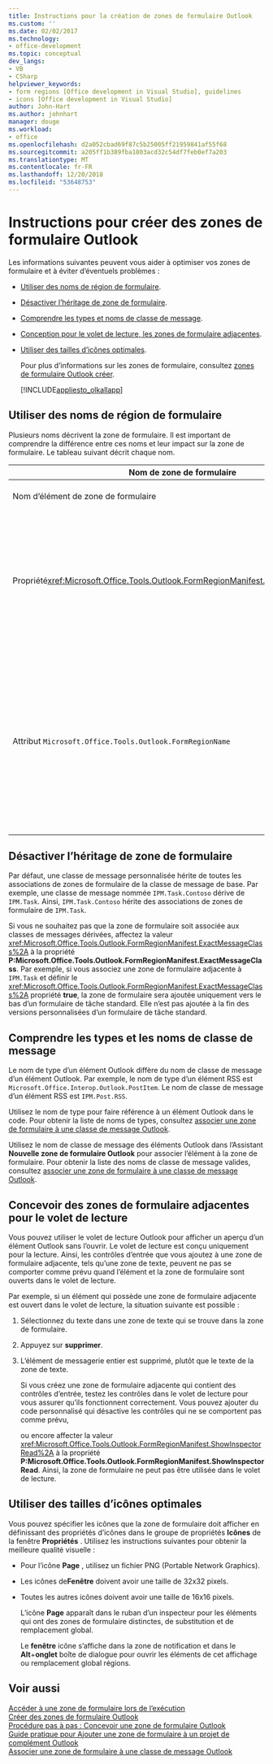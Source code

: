 ```yaml
---
title: Instructions pour la création de zones de formulaire Outlook
ms.custom: ''
ms.date: 02/02/2017
ms.technology:
- office-development
ms.topic: conceptual
dev_langs:
- VB
- CSharp
helpviewer_keywords:
- form regions [Office development in Visual Studio], guidelines
- icons [Office development in Visual Studio]
author: John-Hart
ms.author: johnhart
manager: douge
ms.workload:
- office
ms.openlocfilehash: d2a052cbad69f87c5b25005ff21959841af55f68
ms.sourcegitcommit: a205ff1b389fba1803acd32c54df7feb0ef7a203
ms.translationtype: MT
ms.contentlocale: fr-FR
ms.lasthandoff: 12/20/2018
ms.locfileid: "53648753"
---
```

# <a name="guidelines-to-create-outlook-form-regions"></a>Instructions pour créer des zones de formulaire Outlook
  Les informations suivantes peuvent vous aider à optimiser vos zones de formulaire et à éviter d’éventuels problèmes :  
  
- [Utiliser des noms de région de formulaire](#UsingFormRegions).  
  
- [Désactiver l’héritage de zone de formulaire](#DisablingInheritance).  
  
- [Comprendre les types et noms de classe de message](#ClassNames).  
  
- [Conception pour le volet de lecture, les zones de formulaire adjacentes](#ReadingPane).  
  
- [Utiliser des tailles d’icônes optimales](#UsingOptimal).  
  
  Pour plus d’informations sur les zones de formulaire, consultez [zones de formulaire Outlook créer](../vsto/creating-outlook-form-regions.md).  
  
  [!INCLUDE[appliesto_olkallapp](../vsto/includes/appliesto-olkallapp-md.md)]  
  
##  <a name="UsingFormRegions"></a> Utiliser des noms de région de formulaire  
 Plusieurs noms décrivent la zone de formulaire. Il est important de comprendre la différence entre ces noms et leur impact sur la zone de formulaire. Le tableau suivant décrit chaque nom.  
  
|Nom de zone de formulaire|Description|  
|----------------------|-----------------|  
|Nom d’élément de zone de formulaire|Nom que vous spécifiez pour l’élément **Zone de formulaire Outlook** dans la boîte de dialogue **Ajouter un nouvel élément** . Il s’agit du nom du fichier de code de zone de formulaire affiché dans l’ **Explorateur de solutions**.|  
|Propriété<xref:Microsoft.Office.Tools.Outlook.FormRegionManifest.FormRegionName%2A> |Vous spécifiez ce nom dans la page **Fournissez un texte descriptif et sélectionnez vos préférences d’affichage** de l’Assistant **Nouvelle zone de formulaire Outlook** . Ce nom apparaît comme propriété **FormRegionName** dans la fenêtre **Propriétés** .<br /><br /> Utilisez la propriété <xref:Microsoft.Office.Tools.Outlook.FormRegionManifest.FormRegionName%2A> pour spécifier l’étiquette qui identifie la zone de formulaire dans l’interface utilisateur d’Outlook. Pour les zones de formulaire distinctes, ce nom s’affiche sous forme de bouton dans le ruban de l’élément Outlook.<br /><br /> Pour les zones de formulaire adjacentes, ce nom s’affiche sous forme de texte d’en-tête au-dessus de la zone de formulaire.|  
|Attribut `Microsoft.Office.Tools.Outlook.FormRegionName`|Quand vous ajoutez un élément **Zone de formulaire Outlook** au projet, Visual Studio affecte à cette propriété le nom qualifié complet de la zone de formulaire. Le nom qualifié complet par défaut est le nom du complément VSTO associé au nom de la zone de formulaire par un point, par exemple `OutlookAddIn1.FormRegion1`.<br /><br /> Ce nom qualifié complet apparaît également en tant qu’attribut en haut de la classe de fabrique de zones de formulaire.<br /><br /> Utilisez l’attribut `Microsoft.Office.Tools.Outlook.FormRegionName` pour identifier de manière unique la zone de formulaire dans tous les compléments VSTO d’Outlook. Vous ne pouvez pas modifier la valeur de l’attribut `Microsoft.Office.Tools.Outlook.FormRegionName` en renommant l’élément de zone de formulaire ou en modifiant la propriété <xref:Microsoft.Office.Tools.Outlook.FormRegionManifest.FormRegionName%2A>. Pour modifier ce nom, vous devez modifier l’attribut `Microsoft.Office.Tools.Outlook.FormRegionName` dans le fichier de code de zone de formulaire.|  
  
##  <a name="DisablingInheritance"></a> Désactiver l’héritage de zone de formulaire  
 Par défaut, une classe de message personnalisée hérite de toutes les associations de zones de formulaire de la classe de message de base. Par exemple, une classe de message nommée `IPM.Task.Contoso` dérive de `IPM.Task`. Ainsi, `IPM.Task.Contoso` hérite des associations de zones de formulaire de `IPM.Task`.  
  
 Si vous ne souhaitez pas que la zone de formulaire soit associée aux classes de messages dérivées, affectez la valeur <xref:Microsoft.Office.Tools.Outlook.FormRegionManifest.ExactMessageClass%2A> à la propriété **P:Microsoft.Office.Tools.Outlook.FormRegionManifest.ExactMessageClass**. Par exemple, si vous associez une zone de formulaire adjacente à `IPM.Task` et définir le <xref:Microsoft.Office.Tools.Outlook.FormRegionManifest.ExactMessageClass%2A> propriété **true**, la zone de formulaire sera ajoutée uniquement vers le bas d’un formulaire de tâche standard. Elle n’est pas ajoutée à la fin des versions personnalisées d’un formulaire de tâche standard.  
  
##  <a name="ClassNames"></a> Comprendre les types et les noms de classe de message  
 Le nom de type d’un élément Outlook diffère du nom de classe de message d’un élément Outlook. Par exemple, le nom de type d’un élément RSS est `Microsoft.Office.Interop.Outlook.PostItem`. Le nom de classe de message d’un élément RSS est `IPM.Post.RSS`.  
  
 Utilisez le nom de type pour faire référence à un élément Outlook dans le code. Pour obtenir la liste de noms de types, consultez [associer une zone de formulaire à une classe de message Outlook](../vsto/associating-a-form-region-with-an-outlook-message-class.md).  
  
 Utilisez le nom de classe de message des éléments Outlook dans l’Assistant **Nouvelle zone de formulaire Outlook** pour associer l’élément à la zone de formulaire. Pour obtenir la liste des noms de classe de message valides, consultez [associer une zone de formulaire à une classe de message Outlook](../vsto/associating-a-form-region-with-an-outlook-message-class.md).  
  
##  <a name="ReadingPane"></a> Concevoir des zones de formulaire adjacentes pour le volet de lecture  
 Vous pouvez utiliser le volet de lecture Outlook pour afficher un aperçu d’un élément Outlook sans l’ouvrir. Le volet de lecture est conçu uniquement pour la lecture. Ainsi, les contrôles d’entrée que vous ajoutez à une zone de formulaire adjacente, tels qu’une zone de texte, peuvent ne pas se comporter comme prévu quand l’élément et la zone de formulaire sont ouverts dans le volet de lecture.  
  
 Par exemple, si un élément qui possède une zone de formulaire adjacente est ouvert dans le volet de lecture, la situation suivante est possible :  
  
1. Sélectionnez du texte dans une zone de texte qui se trouve dans la zone de formulaire.  
  
2. Appuyez sur **supprimer**.  
  
3. L’élément de messagerie entier est supprimé, plutôt que le texte de la zone de texte.  
  
   Si vous créez une zone de formulaire adjacente qui contient des contrôles d’entrée, testez les contrôles dans le volet de lecture pour vous assurer qu’ils fonctionnent correctement. Vous pouvez ajouter du code personnalisé qui désactive les contrôles qui ne se comportent pas comme prévu,  
  
   ou encore affecter la valeur <xref:Microsoft.Office.Tools.Outlook.FormRegionManifest.ShowInspectorRead%2A> à la propriété **P:Microsoft.Office.Tools.Outlook.FormRegionManifest.ShowInspectorRead**. Ainsi, la zone de formulaire ne peut pas être utilisée dans le volet de lecture.  
  
##  <a name="UsingOptimal"></a> Utiliser des tailles d’icônes optimales  
 Vous pouvez spécifier les icônes que la zone de formulaire doit afficher en définissant des propriétés d’icônes dans le groupe de propriétés **Icônes** de la fenêtre **Propriétés** . Utilisez les instructions suivantes pour obtenir la meilleure qualité visuelle :  
  
- Pour l’icône **Page** , utilisez un fichier PNG (Portable Network Graphics).  
  
- Les icônes de**Fenêtre** doivent avoir une taille de 32x32 pixels.  
  
- Toutes les autres icônes doivent avoir une taille de 16x16 pixels.  
  
  L’icône **Page** apparaît dans le ruban d’un inspecteur pour les éléments qui ont des zones de formulaire distinctes, de substitution et de remplacement global.  
  
  Le **fenêtre** icône s’affiche dans la zone de notification et dans le **Alt**+**onglet** boîte de dialogue pour ouvrir les éléments de cet affichage ou remplacement global régions.  
  
## <a name="see-also"></a>Voir aussi  
 [Accéder à une zone de formulaire lors de l’exécution](../vsto/accessing-a-form-region-at-run-time.md)   
 [Créer des zones de formulaire Outlook](../vsto/creating-outlook-form-regions.md)   
 [Procédure pas à pas : Concevoir une zone de formulaire Outlook](../vsto/walkthrough-designing-an-outlook-form-region.md)   
 [Guide pratique pour Ajouter une zone de formulaire à un projet de complément Outlook](../vsto/how-to-add-a-form-region-to-an-outlook-add-in-project.md)   
 [Associer une zone de formulaire à une classe de message Outlook](../vsto/associating-a-form-region-with-an-outlook-message-class.md)  
  
  
